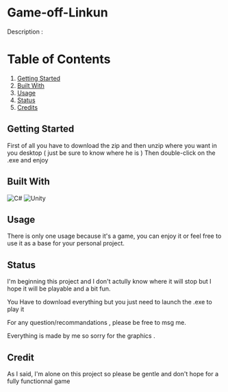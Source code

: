 # Game-off-Linkun

Description : 

# Table of Contents

1. [Getting Started](#Getting-Started)
2. [Built With](#Built-With)
3. [Usage](#Usage)
4. [Status](#Status)
5. [Credits](#Credit)


## Getting Started
First of all you have to download the zip and then unzip where you want in you desktop ( just be sure to know where he is )
Then double-click on the .exe and enjoy

## Built With

![C#](https://img.shields.io/badge/c%23-%23239120.svg?style=for-the-badge&logo=c-sharp&logoColor=white)
![Unity](https://img.shields.io/badge/unity-%23000000.svg?style=for-the-badge&logo=unity&logoColor=white)

## Usage
There is only one usage because it's a game, you can enjoy it or feel free to use it as a base for your personal project.


## Status 

I'm beginning this project and I don't actully know where it will stop but I hope it will be playable and a bit fun.


You Have to download everything but you just need to launch the .exe to play it

For any question/recommandations , please be free to msg me.

Everything is made by me so sorry for the graphics .

## Credit

As I said, I'm alone on this project so please be gentle and don't hope for a fully functionnal game
